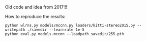 Old code and idea from 2017!!!

How to reproduce the results:

```
python wlrns.py models/mccnn.py loaders/kitti-stereo2015.py --writepath ./savedir --learnrate 1e-5
python eval.py models.mccnn --loadpath savedir/255.pth
```
